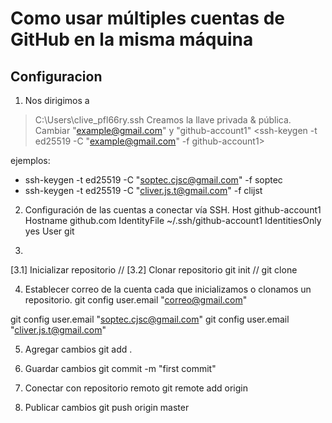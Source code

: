 # Como usar múltiples cuentas de GitHub en la misma máquina

## Configuracion
1. Nos dirigimos a 
> C:\Users\clive_pfl66ry\.ssh
Creamos la llave privada & pública. Cambiar "example@gmail.com" y "github-account1"
<ssh-keygen -t ed25519 -C "example@gmail.com" -f github-account1>

ejemplos:
* ssh-keygen -t ed25519 -C "soptec.cjsc@gmail.com" -f soptec
* ssh-keygen -t ed25519 -C "cliver.js.t@gmail.com" -f clijst

2. Configuración de las cuentas a conectar vía SSH.
Host github-account1
  Hostname github.com
  IdentityFile ~/.ssh/github-account1
  IdentitiesOnly yes
  User git

3. 
[3.1] Inicializar repositorio // [3.2] Clonar repositorio
git init                     // git clone

4. Establecer correo de la cuenta cada que inicializamos o clonamos un repositorio.
git config user.email "correo@gmail.com"

git config user.email "soptec.cjsc@gmail.com"
git config user.email "cliver.js.t@gmail.com"

5. Agregar cambios
git add .

6. Guardar cambios
git commit -m "first commit"

7. Conectar con repositorio remoto
git remote add origin

8. Publicar cambios
git push origin master
